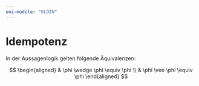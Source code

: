 ```yaml
---
uni-module: "GLOIN"
---
```


# Idempotenz

In der Aussagenlogik gelten folgende Äquivalenzen:

$$
\begin{aligned}
& \phi \wedge \phi \equiv \phi \\
& \phi \vee \phi \equiv \phi
\end{aligned}
$$
